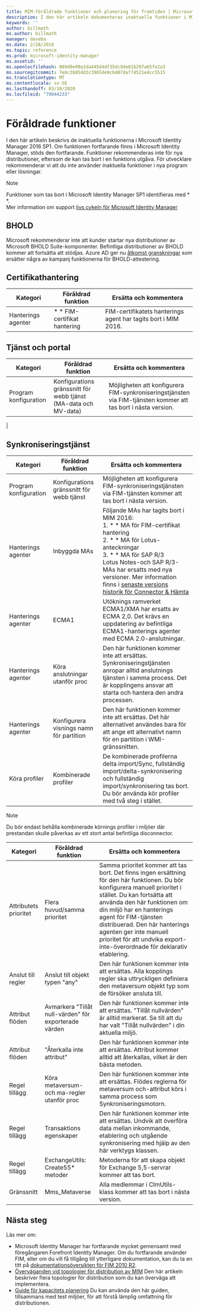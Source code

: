 ```yaml
---
title: MIM-föråldrade funktioner och planering för framtiden | Microsoft Docs
description: I den här artikeln dokumenteras inaktuella funktioner i MIM Identity Manager 2016 SP1.
keywords: ''
author: billmath
ms.author: billmath
manager: daveba
ms.date: 2/28/2018
ms.topic: reference
ms.prod: microsoft-identity-manager
ms.assetid: ''
ms.openlocfilehash: 009d0e99e2da445d4df35dc9de81b297a65fe2a3
ms.sourcegitcommit: 7e8c3b85dd3c3965de9cb407daf74521e4cc5515
ms.translationtype: MT
ms.contentlocale: sv-SE
ms.lasthandoff: 03/10/2020
ms.locfileid: "79044233"
---
```

# <a name="deprecated-features"></a>Föråldrade funktioner

I den här artikeln beskrivs de inaktuella funktionerna i Microsoft Identity Manager 2016 SP1. Om funktionen fortfarande finns i Microsoft Identity Manager, stöds den fortfarande. Funktioner rekommenderas inte för nya distributioner, eftersom de kan tas bort i en funktions utgåva.  För utvecklare rekommenderar vi att du inte använder inaktuella funktioner i nya program eller lösningar.

> [!NOTE]
> Funktioner som tas bort i Microsoft Identity Manager SP1 identifieras med * *. <br>
> Mer information om support [livs cykeln för Microsoft Identity Manager](https://support.microsoft.com/en-us/lifecycle/search?alpha=Microsoft%20Forefront%20Identity%20Manager%202010%20R2%20Service%20Pack%201,Microsoft%20Identity%20Manager%202016,Microsoft%20Forefront%20Identity%20Manager%202010)


## <a name="bhold"></a>BHOLD 

Microsoft rekommenderar inte att kunder startar nya distributioner av Microsoft BHOLD Suite-komponenter. Befintliga distributioner av BHOLD kommer att fortsätta att stödjas. Azure AD ger nu [åtkomst granskningar](https://docs.microsoft.com/azure/active-directory/active-directory-azure-ad-controls-access-reviews-overview) som ersätter några av kampanj funktionerna för BHOLD-attestering.

## <a name="certificate-management"></a>Certifikathantering 

| **Kategori**                | **Föråldrad funktion**              | **Ersätta och kommentera**           |
|-----------------------------|-------------------------------------|----------------------------------------------|
| Hanterings agenter | \* * FIM-certifikat hantering | FIM-certifikatets hanterings agent har tagits bort i MIM 2016.                                                             |

## <a name="service-and-portal"></a>Tjänst och portal

| **Kategori**                | **Föråldrad funktion**              | **Ersätta och kommentera**           |
|-----------------------------|-------------------------------------|----------------------------------------------|
| Program konfiguration | Konfigurations gränssnitt för webb tjänst (MA-data och MV-data) | Möjligheten att konfigurera FIM-synkroniseringstjänsten via FIM-tjänsten kommer att tas bort i nästa version.
|

## <a name="synchronization-service"></a>Synkroniseringstjänst 

| **Kategori**                | **Föråldrad funktion**              | **Ersätta och kommentera**           |
|-----------------------------|-------------------------------------|----------------------------------------------|
| Program konfiguration | Konfigurations gränssnitt för webb tjänst | Möjligheten att konfigurera FIM-synkroniseringstjänsten via FIM-tjänsten kommer att tas bort i nästa version.                                                          |
| Hanterings agenter           | Inbyggda MAs                        | Följande MAs har tagits bort i MIM 2016: </br> 1. * * MA för FIM-certifikat hantering </br>2. * * MA för Lotus-anteckningar</br> 3. * * MA för SAP R/3 </br> Lotus Notes-och SAP R/3-MAs har ersatts med nya versioner. Mer information finns i [senaste versions historik för Connector & Hämta](https://docs.microsoft.com/azure/active-directory/connect/active-directory-aadconnectsync-connector-version-history)                                                                                                                                                                                                                                              |
| Hanterings agenter           | ECMA1                               | Utöknings ramverket ECMA1/XMA har ersatts av ECMA 2,0. Det krävs en uppdatering av befintliga ECMA1-hanterings agenter med ECMA 2.0-anslutningar.                                                                                                                                          |
| Hanterings agenter           | Köra anslutningar utanför proc      | Den här funktionen kommer inte att ersättas. Synkroniseringstjänsten anropar alltid anslutnings tjänsten i samma process. Det är kopplingens ansvar att starta och hantera den andra processen. |
| Hanterings agenter           | Konfigurera visnings namn för partition    | Den här funktionen kommer inte att ersättas. Det här alternativet användes bara för att ange ett alternativt namn för en partition i WMI-gränssnitten.                                                                                                                                                                       |
| Köra profiler                | Kombinerade profiler                   | De kombinerade profilerna delta import/Sync, fullständig import/delta-synkronisering och fullständig import/synkronisering tas bort. Du bör använda kör profiler med två steg i stället. 

> [!NOTE]
> Du bör endast behålla kombinerade körnings profiler i miljöer där prestandan skulle påverkas av ett stort antal befintliga disconnector.


| **Kategori**                | **Föråldrad funktion**              | **Ersätta och kommentera**           |
|--------|-------|---|    
| Attributets prioritet | Flera huvud/samma prioritet                       | Samma prioritet kommer att tas bort. Det finns ingen ersättning för den här funktionen. Du bör konfigurera manuell prioritet i stället. Du kan fortsätta att använda den här funktionen om din miljö har en hanterings agent för FIM-tjänsten distribuerad. Den här hanterings agenten ger inte manuell prioritet för att undvika export-inte-överordnade för deklarativ etablering. |
| Anslut till regler           | Anslut till objekt typen "any"                             | Den här funktionen kommer inte att ersättas. Alla kopplings regler ska uttryckligen definiera den metaversum objekt typ som de försöker ansluta till.       |
| Attribut flöden      | Avmarkera "Tillåt null-värden" för exporterade värden            | Den här funktionen kommer inte att ersättas. "Tillåt nullvärden" är alltid markerat. Se till att du har valt "Tillåt nullvärden" i din aktuella miljö.  |
| Attribut flöden      | "Återkalla inte attribut"                            | Den här funktionen kommer inte att ersättas. Attribut kommer alltid att återkallas, vilket är den bästa metoden.  |
| Regel tillägg      | Köra metaversum-och ma-regler utanför proc | Den här funktionen kommer inte att ersättas. Flödes reglerna för metaversum och-attribut körs i samma process som Synkroniseringsmotorn.       |
| Regel tillägg      | Transaktions egenskaper                                | Den här funktionen kommer inte att ersättas. Undvik att överföra data mellan inkommande, etablering och utgående synkronisering med hjälp av den här verktygs klassen.  |
| Regel tillägg      | ExchangeUtils: Create55\* metoder                     | Metoderna för att skapa objekt för Exchange 5,5-servrar kommer att tas bort.        |
| Gränssnitt            | Mms_Metaverse                                        | Alla medlemmar i ClmUtils-klass kommer att tas bort i nästa version.   |

## <a name="next-steps"></a>Nästa steg
Läs mer om:

- Microsoft Identity Manager har fortfarande mycket gemensamt med föregångaren Forefront Identity Manager. Om du fortfarande använder FIM, eller om du vill få tillgång till ytterligare dokumentation, kan du ta en titt på [dokumentationsöversikten för FIM 2010 R2](https://technet.microsoft.com/library/jj133885.aspx).
- [Överväganden vid topologier för distribution av MIM](topology-considerations.md) Den här artikeln beskriver flera topologier för distribution som du kan överväga att implementera.
- [Guide för kapacitets planering](capacity-planning-guide.md) Du kan använda den här guiden, tillsammans med test miljöer, för att förstå lämplig omfattning för distributionen.
